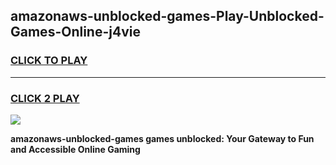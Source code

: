 
## amazonaws-unblocked-games-Play-Unblocked-Games-Online-j4vie
<h3>
<a href="https://premium76.site?title=amazonaws-unblocked-games&ref=25A">CLICK TO PLAY</a></h3>
<hr>

<h3>
<a href="https://premium76.site?title=amazonaws-unblocked-games&ref=25A">CLICK 2 PLAY</a>
  
</h3>

<a href="https://premium76.site?title=amazonaws-unblocked-games&ref=25A"><img src="https://clearcache.store/games.png"></a>


**amazonaws-unblocked-games games unblocked: Your Gateway to Fun and Accessible Online Gaming**

